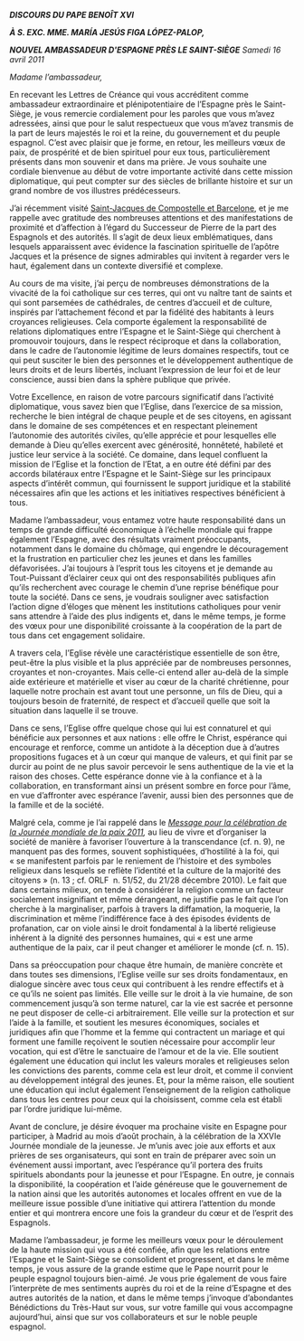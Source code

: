 ***DISCOURS DU PAPE BENOÎT XVI***

***À S. EXC. MME. MARÍA JESÚS FIGA LÓPEZ-PALOP,***

***NOUVEL AMBASSADEUR D'ESPAGNE PRÈS LE SAINT-SIÈGE** Samedi 16 avril 2011*

*Madame l’ambassadeur,*

En recevant les Lettres de Créance qui vous accréditent comme ambassadeur extraordinaire et plénipotentiaire de l’Espagne près le Saint-Siège, je vous remercie cordialement pour les paroles que vous m’avez adressées, ainsi que pour le salut respectueux que vous m’avez transmis de la part de leurs majestés le roi et la reine, du gouvernement et du peuple espagnol. C’est avec plaisir que je forme, en retour, les meilleurs vœux de paix, de prospérité et de bien spirituel pour eux tous, particulièrement présents dans mon souvenir et dans ma prière. Je vous souhaite une cordiale bienvenue au début de votre importante activité dans cette mission diplomatique, qui peut compter sur des siècles de brillante histoire et sur un grand nombre de vos illustres prédécesseurs.

J’ai récemment visité [Saint-Jacques de Compostelle et Barcelone](/content/benedict-xvi/fr/travels/2010/index_spagna.html), et je me rappelle avec gratitude des nombreuses attentions et des manifestations de proximité et d’affection à l’égard du Successeur de Pierre de la part des Espagnols et des autorités. Il s’agit de deux lieux emblématiques, dans lesquels apparaissent avec évidence la fascination spirituelle de l’apôtre Jacques et la présence de signes admirables qui invitent à regarder vers le haut, également dans un contexte diversifié et complexe.

Au cours de ma visite, j’ai perçu de nombreuses démonstrations de la vivacité de la foi catholique sur ces terres, qui ont vu naître tant de saints et qui sont parsemées de cathédrales, de centres d’accueil et de culture, inspirés par l’attachement fécond et par la fidélité des habitants à leurs croyances religieuses. Cela comporte également la responsabilité de relations diplomatiques entre l’Espagne et le Saint-Siège qui cherchent à promouvoir toujours, dans le respect réciproque et dans la collaboration, dans le cadre de l’autonomie légitime de leurs domaines respectifs, tout ce qui peut susciter le bien des personnes et le développement authentique de leurs droits et de leurs libertés, incluant l’expression de leur foi et de leur conscience, aussi bien dans la sphère publique que privée.

Votre Excellence, en raison de votre parcours significatif dans l’activité diplomatique, vous savez bien que l’Eglise, dans l’exercice de sa mission, recherche le bien intégral de chaque peuple et de ses citoyens, en agissant dans le domaine de ses compétences et en respectant pleinement l’autonomie des autorités civiles, qu’elle apprécie et pour lesquelles elle demande à Dieu qu’elles exercent avec générosité, honnêteté, habileté et justice leur service à la société. Ce domaine, dans lequel confluent la mission de l’Eglise et la fonction de l’Etat, a en outre été défini par des accords bilatéraux entre l’Espagne et le Saint-Siège sur les principaux aspects d’intérêt commun, qui fournissent le support juridique et la stabilité nécessaires afin que les actions et les initiatives respectives bénéficient à tous.

Madame l’ambassadeur, vous entamez votre haute responsabilité dans un temps de grande difficulté économique à l’échelle mondiale qui frappe également l’Espagne, avec des résultats vraiment préoccupants, notamment dans le domaine du chômage, qui engendre le découragement et la frustration en particulier chez les jeunes et dans les familles défavorisées. J’ai toujours à l’esprit tous les citoyens et je demande au Tout-Puissant d’éclairer ceux qui ont des responsabilités publiques afin qu’ils recherchent avec courage le chemin d’une reprise bénéfique pour toute la société. Dans ce sens, je voudrais souligner avec satisfaction l’action digne d’éloges que mènent les institutions catholiques pour venir sans attendre à l’aide des plus indigents et, dans le même temps, je forme des vœux pour une disponibilité croissante à la coopération de la part de tous dans cet engagement solidaire.

A travers cela, l’Eglise révèle une caractéristique essentielle de son être, peut-être la plus visible et la plus appréciée par de nombreuses personnes, croyantes et non-croyantes. Mais celle-ci entend aller au-delà de la simple aide extérieure et matérielle et viser au cœur de la charité chrétienne, pour laquelle notre prochain est avant tout une personne, un fils de Dieu, qui a toujours besoin de fraternité, de respect et d’accueil quelle que soit la situation dans laquelle il se trouve.

Dans ce sens, l’Eglise offre quelque chose qui lui est connaturel et qui bénéficie aux personnes et aux nations : elle offre le Christ, espérance qui encourage et renforce, comme un antidote à la déception due à d’autres propositions fugaces et à un cœur qui manque de valeurs, et qui finit par se durcir au point de ne plus savoir percevoir le sens authentique de la vie et la raison des choses. Cette espérance donne vie à la confiance et à la collaboration, en transformant ainsi un présent sombre en force pour l’âme, en vue d’affronter avec espérance l’avenir, aussi bien des personnes que de la famille et de la société.

Malgré cela, comme je l’ai rappelé dans le *[Message pour la célébration de la Journée mondiale de la paix 2011](/content/benedict-xvi/fr/messages/peace/documents/hf_ben-xvi_mes_20101208_xliv-world-day-peace.html),* au lieu de vivre et d’organiser la société de manière à favoriser l’ouverture à la transcendance (cf. n. 9), ne manquent pas des formes, souvent sophistiquées, d’hostilité à la foi, qui « se manifestent parfois par le reniement de l’histoire et des symboles religieux dans lesquels se reflète l’identité et la culture de la majorité des citoyens » (n. 13 ; cf. ORLF  n. 51/52, du 21/28 décembre 2010). Le fait que dans certains milieux, on tende à considérer la religion comme un facteur socialement insignifiant et même dérangeant, ne justifie pas le fait que l’on cherche à la marginaliser, parfois à travers la diffamation, la moquerie, la discrimination et même l’indifférence face à des épisodes évidents de profanation, car on viole ainsi le droit fondamental à la liberté religieuse inhérent à la dignité des personnes humaines, qui « est une arme authentique de la paix, car il peut changer et améliorer le monde (cf. n. 15).

Dans sa préoccupation pour chaque être humain, de manière concrète et dans toutes ses dimensions, l’Eglise veille sur ses droits fondamentaux, en dialogue sincère avec tous ceux qui contribuent à les rendre effectifs et à ce qu’ils ne soient pas limités. Elle veille sur le droit à la vie humaine, de son commencement jusqu’à son terme naturel, car la vie est sacrée et personne ne peut disposer de celle-ci arbitrairement. Elle veille sur la protection et sur l’aide à la famille, et soutient les mesures économiques, sociales et juridiques afin que l’homme et la femme qui contractent un mariage et qui forment une famille reçoivent le soutien nécessaire pour accomplir leur vocation, qui est d’être le sanctuaire de l’amour et de la vie. Elle soutient également une éducation qui inclut les valeurs morales et religieuses selon les convictions des parents, comme cela est leur droit, et comme il convient au développement intégral des jeunes. Et, pour la même raison, elle soutient une éducation qui inclut également l’enseignement de la religion catholique dans tous les centres pour ceux qui la choisissent, comme cela est établi par l’ordre juridique lui-même.

Avant de conclure, je désire évoquer ma prochaine visite en Espagne pour participer, à Madrid au mois d’août prochain, à la célébration de la XXVIe Journée mondiale de la jeunesse. Je m’unis avec joie aux efforts et aux prières de ses organisateurs, qui sont en train de préparer avec soin un événement aussi important, avec l’espérance qu’il portera des fruits spirituels abondants pour la jeunesse et pour l’Espagne. En outre, je connais la disponibilité, la coopération et l’aide généreuse que le gouvernement de la nation ainsi que les autorités autonomes et locales offrent en vue de la meilleure issue possible d’une initiative qui attirera l’attention du monde entier et qui montrera encore une fois la grandeur du cœur et de l’esprit des Espagnols.

Madame l’ambassadeur, je forme les meilleurs vœux pour le déroulement de la haute mission qui vous a été confiée, afin que les relations entre l’Espagne et le Saint-Siège se consolident et progressent, et dans le même temps, je vous assure de la grande estime que le Pape nourrit pour le peuple espagnol toujours bien-aimé. Je vous prie également de vous faire l’interprète de mes sentiments auprès du roi et de la reine d’Espagne et des autres autorités de la nation, et dans le même temps j’invoque d’abondantes Bénédictions du Très-Haut sur vous, sur votre famille qui vous accompagne aujourd’hui, ainsi que sur vos collaborateurs et sur le noble peuple espagnol.